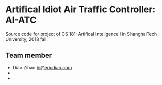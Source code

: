 # Artifical Idiot Air Traffic Controller: AI-ATC

Source code for project of CS 181: Artifical Intellgence I in ShanghaiTech University, 2018 fall.

## Team member
* Diao Zihao <hi@ericdiao.com>
*
*
